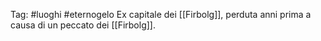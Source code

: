 Tag: #luoghi #eternogelo 
Ex capitale dei [[Firbolg]], perduta anni prima a causa di un peccato dei [[Firbolg]].